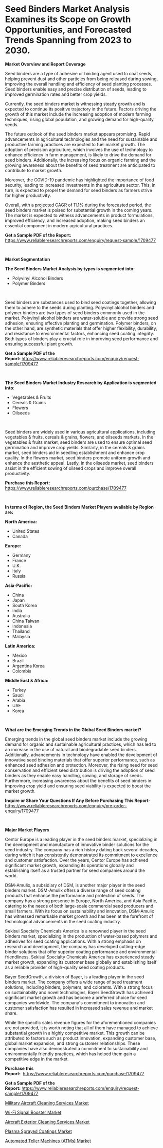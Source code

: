 <p><h1>Seed Binders Market Analysis Examines its Scope on Growth Opportunities, and Forecasted Trends Spanning from 2023 to 2030.</h1></p><p><strong>Market Overview and Report Coverage</strong></p>
<p><p>Seed binders are a type of adhesive or binding agent used to coat seeds, helping prevent dust and other particles from being released during sowing, improving the overall handling and efficiency of seed planting processes. Seed binders enable easy and precise distribution of seeds, leading to improved germination rates and better crop yields.</p><p>Currently, the seed binders market is witnessing steady growth and is expected to continue its positive trajectory in the future. Factors driving the growth of this market include the increasing adoption of modern farming techniques, rising global population, and growing demand for high-quality seeds.</p><p>The future outlook of the seed binders market appears promising. Rapid advancements in agricultural technologies and the need for sustainable and productive farming practices are expected to fuel market growth. The adoption of precision agriculture, which involves the use of technology to enhance efficiency in farm management, is likely to drive the demand for seed binders. Additionally, the increasing focus on organic farming and the growing awareness about the benefits of seed treatment are anticipated to contribute to market growth.</p><p>Moreover, the COVID-19 pandemic has highlighted the importance of food security, leading to increased investments in the agriculture sector. This, in turn, is expected to propel the demand for seed binders as farmers strive for higher productivity.</p><p>Overall, with a projected CAGR of 11.1% during the forecasted period, the seed binders market is poised for substantial growth in the coming years. The market is expected to witness advancements in product formulations, improved efficiency, and increased adoption, making seed binders an essential component in modern agricultural practices.</p></p>
<p><strong>Get a Sample PDF of the Report:</strong> <a href="https://www.reliableresearchreports.com/enquiry/request-sample/1709477">https://www.reliableresearchreports.com/enquiry/request-sample/1709477</a></p>
<p>&nbsp;</p>
<p><strong>Market Segmentation</strong></p>
<p><strong>The Seed Binders Market Analysis by types is segmented into:</strong></p>
<p><ul><li>Polyvinyl Alcohol Binders</li><li>Polymer Binders</li></ul></p>
<p>&nbsp;</p>
<p><p>Seed binders are substances used to bind seed coatings together, allowing them to adhere to the seeds during planting. Polyvinyl alcohol binders and polymer binders are two types of seed binders commonly used in the market. Polyvinyl alcohol binders are water-soluble and provide strong seed adhesion, ensuring effective planting and germination. Polymer binders, on the other hand, are synthetic materials that offer higher flexibility, durability, and resistance to environmental factors, enhancing seed coating integrity. Both types of binders play a crucial role in improving seed performance and ensuring successful plant growth.</p></p>
<p><strong>Get a Sample PDF of the Report:</strong>&nbsp;<a href="https://www.reliableresearchreports.com/enquiry/request-sample/1709477">https://www.reliableresearchreports.com/enquiry/request-sample/1709477</a></p>
<p>&nbsp;</p>
<p><strong>The Seed Binders Market Industry Research by Application is segmented into:</strong></p>
<p><ul><li>Vegetables & Fruits</li><li>Cereals & Grains</li><li>Flowers</li><li>Oilseeds</li></ul></p>
<p>&nbsp;</p>
<p><p>Seed binders are widely used in various agricultural applications, including vegetables & fruits, cereals & grains, flowers, and oilseeds markets. In the vegetables & fruits market, seed binders are used to ensure optimal seed germination and improve crop yields. Similarly, in the cereals & grains market, seed binders aid in seedling establishment and enhance crop quality. In the flowers market, seed binders promote uniform growth and enhance the aesthetic appeal. Lastly, in the oilseeds market, seed binders assist in the efficient sowing of oilseed crops and improve overall productivity.</p></p>
<p><strong>Purchase this Report:</strong>&nbsp; <a href="https://www.reliableresearchreports.com/purchase/1709477">https://www.reliableresearchreports.com/purchase/1709477</a></p>
<p>&nbsp;</p>
<p><strong>In terms of Region, the Seed Binders Market Players available by Region are:</strong></p>
<p>
    <p> <strong> North America: </strong>
        <ul>
            <li>United States</li>
            <li>Canada</li>
        </ul>
        </p> 
    <p> <strong> Europe: </strong>
        <ul>
            <li>Germany</li>
            <li>France</li>
            <li>U.K.</li>
            <li>Italy</li>
            <li>Russia</li>
        </ul>
        </p> 
    <p> <strong> Asia-Pacific: </strong>
        <ul>
            <li>China</li>
            <li>Japan</li>
            <li>South Korea</li>
            <li>India</li>
            <li>Australia</li>
            <li>China Taiwan</li>
            <li>Indonesia</li>
            <li>Thailand</li>
            <li>Malaysia</li>
        </ul>
        </p> 
    <p> <strong> Latin America: </strong>
        <ul>
            <li>Mexico</li>
            <li>Brazil</li>
            <li>Argentina Korea</li>
            <li>Colombia</li>
        </ul>
        </p> 
    <p> <strong> Middle East & Africa: </strong>
        <ul>
            <li>Turkey</li>
            <li>Saudi</li>
            <li>Arabia</li>
            <li>UAE</li>
            <li>Korea</li>
        </ul>
    </p>
    </p>
<p>&nbsp;</p>
<p><strong>What are the Emerging Trends in the Global Seed Binders market?</strong></p>
<p><p>Emerging trends in the global seed binders market include the growing demand for organic and sustainable agricultural practices, which has led to an increase in the use of natural and biodegradable seed binders. Additionally, advancements in technology have enabled the development of innovative seed binding materials that offer superior performance, such as enhanced seed adhesion and protection. Moreover, the rising need for seed conservation and efficient seed distribution is driving the adoption of seed binders as they enable easy handling, sowing, and storage of seeds. Furthermore, increasing awareness about the benefits of seed binders in improving crop yield and ensuring seed viability is expected to boost the market growth.</p></p>
<p><strong>Inquire or Share Your Questions If Any Before Purchasing This Report</strong>- <a href="https://www.reliableresearchreports.com/enquiry/pre-order-enquiry/1709477">https://www.reliableresearchreports.com/enquiry/pre-order-enquiry/1709477</a></p>
<p>&nbsp;</p>
<p><strong>Major Market Players</strong></p>
<p><p>Centor Europe is a leading player in the seed binders market, specializing in the development and manufacture of innovative binder solutions for the seed industry. The company has a rich history dating back several decades, during which it has consistently demonstrated its commitment to excellence and customer satisfaction. Over the years, Centor Europe has achieved significant market growth, expanding its operations globally and establishing itself as a trusted partner for seed companies around the world.</p><p>DSM-Amulix, a subsidiary of DSM, is another major player in the seed binders market. DSM-Amulix offers a diverse range of seed coating products that enhance the performance and protection of seeds. The company has a strong presence in Europe, North America, and Asia Pacific, catering to the needs of both large-scale commercial seed producers and small farmers. With its focus on sustainability and innovation, DSM-Amulix has witnessed remarkable market growth and has been at the forefront of technological advancements in the seed coating industry.</p><p>Sekisui Specialty Chemicals America is a renowned player in the seed binders market, specializing in the production of water-based polymers and adhesives for seed coating applications. With a strong emphasis on research and development, the company has developed cutting-edge binder solutions that offer superior coating performance and environmental friendliness. Sekisui Specialty Chemicals America has experienced steady market growth, expanding its customer base globally and establishing itself as a reliable provider of high-quality seed coating products.</p><p>Bayer SeedGrowth, a division of Bayer, is a leading player in the seed binders market. The company offers a wide range of seed treatment solutions, including binders, polymers, and colorants. With a strong focus on sustainability and novel technologies, Bayer SeedGrowth has achieved significant market growth and has become a preferred choice for seed companies worldwide. The company's commitment to innovation and customer satisfaction has resulted in increased sales revenue and market share.</p><p>While the specific sales revenue figures for the aforementioned companies are not provided, it is worth noting that all of them have managed to achieve substantial growth in a highly competitive market. This growth can be attributed to factors such as product innovation, expanding customer base, global market expansion, and strong customer relationships. These companies have also demonstrated a commitment to sustainability and environmentally friendly practices, which has helped them gain a competitive edge in the market.</p></p>
<p><strong>Purchase this Report:</strong>&nbsp;&nbsp;<a href="https://www.reliableresearchreports.com/purchase/1709477">https://www.reliableresearchreports.com/purchase/1709477</a></p>
<p></p>
<p><strong>Get a Sample PDF of the Report:</strong>&nbsp;<a href="https://www.reliableresearchreports.com/enquiry/request-sample/1709477">https://www.reliableresearchreports.com/enquiry/request-sample/1709477</a></p>
<p><p><a href="https://medium.com/@pillingbary7584/military-aircraft-cleaning-services-market-analysis-and-sze-forecasted-for-period-from-2023-to-2030-36a7674a3b4c">Military Aircraft Cleaning Services Market</a></p><p><a href="https://github.com/marloy8/Market-Research-Report-List-1/blob/main/wi-fi-signal-booster-market.md">Wi-Fi Signal Booster Market</a></p><p><a href="https://medium.com/@peatebilly85475/aircraft-exterior-cleaning-services-market-exploring-market-share-market-trends-and-future-9c327d765629">Aircraft Exterior Cleaning Services Market</a></p><p><a href="https://github.com/aliciawhite5576/Market-Research-Report-List-1/blob/main/plasma-sprayed-coatings-market.md">Plasma Sprayed Coatings Market</a></p><p><a href="https://medium.com/@rombilly2345/automated-teller-machines-atms-market-size-and-market-trends-complete-industry-overview-2023-to-ee62ee96f241">Automated Teller Machines (ATMs) Market</a></p></p>